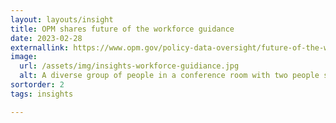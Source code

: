 ```yaml
---
layout: layouts/insight
title: OPM shares future of the workforce guidance
date: 2023-02-28
externallink: https://www.opm.gov/policy-data-oversight/future-of-the-workforce/
image: 
  url: /assets/img/insights-workforce-guidiance.jpg
  alt: A diverse group of people in a conference room with two people standing near a whiteboard showing several charts and graphs while four others are seated at a conference table listening; a bicycle is leaning against one wall, and there are several windows on one side of the room.
sortorder: 2
tags: insights

---
```


